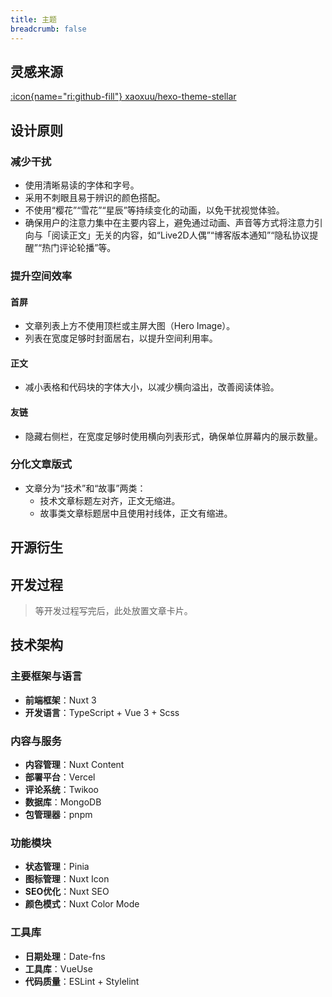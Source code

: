 ```yaml
---
title: 主题
breadcrumb: false
---
```


## 灵感来源

[:icon{name="ri:github-fill"} xaoxuu/hexo-theme-stellar](https://github.com/xaoxuu/hexo-theme-stellar)

## 设计原则

### 减少干扰

- 使用清晰易读的字体和字号。
- 采用不刺眼且易于辨识的颜色搭配。
- 不使用“樱花”“雪花”“星辰”等持续变化的动画，以免干扰视觉体验。
- 确保用户的注意力集中在主要内容上，避免通过动画、声音等方式将注意力引向与「阅读正文」无关的内容，如“Live2D人偶”“博客版本通知”“隐私协议提醒”“热门评论轮播”等。

### 提升空间效率

#### 首屏

- 文章列表上方不使用顶栏或主屏大图（Hero Image）。
- 列表在宽度足够时封面居右，以提升空间利用率。

#### 正文

- 减小表格和代码块的字体大小，以减少横向溢出，改善阅读体验。

#### 友链

- 隐藏右侧栏，在宽度足够时使用横向列表形式，确保单位屏幕内的展示数量。

### 分化文章版式

- 文章分为“技术”和“故事”两类：
  - 技术文章标题左对齐，正文无缩进。
  - 故事类文章标题居中且使用衬线体，正文有缩进。

## 开源衍生

## 开发过程

> 等开发过程写完后，此处放置文章卡片。

## 技术架构

### 主要框架与语言

- **前端框架**：Nuxt 3
- **开发语言**：TypeScript + Vue 3 + Scss

### 内容与服务

- **内容管理**：Nuxt Content
- **部署平台**：Vercel
- **评论系统**：Twikoo
- **数据库**：MongoDB
- **包管理器**：pnpm

### 功能模块

- **状态管理**：Pinia
- **图标管理**：Nuxt Icon
- **SEO优化**：Nuxt SEO
- **颜色模式**：Nuxt Color Mode

### 工具库

- **日期处理**：Date-fns
- **工具库**：VueUse
- **代码质量**：ESLint + Stylelint
